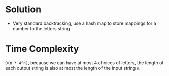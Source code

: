 # Solution
- Very standard backtracking, use a hash map to store mappings for a number to the letters string

# Time Complexity
`O(n * 4^n)`, because we can have at most 4 choices of letters, the length of each output string is also at most
the length of the input string `n`.